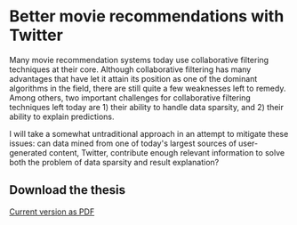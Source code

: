 # Better movie recommendations with Twitter

Many movie recommendation systems today use collaborative filtering techniques at their core. Although collaborative filtering has many advantages that have let it attain its position as one of the dominant algorithms in the field, there are still quite a few weaknesses left to remedy. Among others, two important challenges for collaborative filtering techniques left today are 1) their ability to handle data sparsity, and 2) their ability to explain predictions.

I will take a somewhat untraditional approach in an attempt to mitigate these issues: can data mined from one of today's largest sources of user-generated content, Twitter, contribute enough relevant information to solve both the problem of data sparsity and result explanation?

## Download the thesis

[Current version as PDF](/main.pdf)
